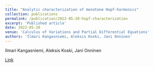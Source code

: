 ```yaml
---
title: "Analytic characterization of monotone Hopf-harmonics"
collection: publications
permalink: /publication/2022-05-20-hopf-characterization
excerpt: 'Published article'
date: 2022-05-20
venue: 'Calculus of Variations and Partial Differential Equations'
authors: 'Ilmari Kangasniemi, Aleksis Koski, Jani Onninen'
---
```

Ilmari Kangasniemi, Aleksis Koski, Jani Onninen

[Link](https://link.springer.com/article/10.1007/s00526-022-02246-z)
